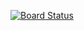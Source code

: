 [![Board Status](https://dev.azure.com/jacobore/677892eb-5e99-4ed7-b269-b4d032877871/4fca2aa6-04de-4c62-bf2b-25f42ff90c43/_apis/work/boardbadge/83f8f592-f6dc-4a56-8cb2-c7c64c9ea584)](https://dev.azure.com/jacobore/677892eb-5e99-4ed7-b269-b4d032877871/_boards/board/t/4fca2aa6-04de-4c62-bf2b-25f42ff90c43/Microsoft.RequirementCategory)